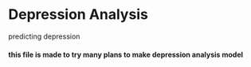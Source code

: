 # Depression Analysis
predicting depression
#### this file is made to try many plans to make depression analysis model
